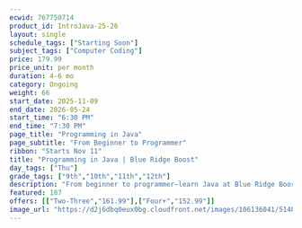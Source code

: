 ```yaml
---
ecwid: 767750714
product_id: IntroJava-25-26
layout: single
schedule_tags: ["Starting Soon"]
subject_tags: ["Computer Coding"]
price: 179.99
price_unit: per month
duration: 4-6 mo
category: Ongoing
weight: 66
start_date: 2025-11-09
end_date: 2026-05-24
start_time: "6:30 PM"
end_time: "7:30 PM"
page_title: "Programming in Java"
page_subtitle: "From Beginner to Programmer"
ribbon: "Starts Nov 11"
title: "Programming in Java | Blue Ridge Boost"
day_tags: ["Thu"]
grade_tags: ["9th","10th","11th","12th"]
description: "From beginner to programmer—learn Java at Blue Ridge Boost with step-by-step instruction and hands-on practice. Charlottesville, VA. Contact (434) 260-0636 or nora@blueridgeboost.com ." 
featured: 187
offers: [["Two-Three","161.99"],["Four+","152.99"]]
image_url: "https://d2j6dbq0eux0bg.cloudfront.net/images/106136041/5148584465.png"
---
```

